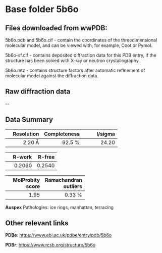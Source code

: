 # Base folder 5b6o

## Files downloaded from wwPDB:

5b6o.pdb and 5b6o.cif - contain the coordinates of the threedimensional molecular model, and can be viewed with, for example, Coot or Pymol.

5b6o-sf.cif - contains deposited diffraction data for this PDB entry, if the structure has been solved with X-ray or neutron crystallography.

5b6o.mtz - contains structure factors after automatic refinement of molecular model against the diffraction data.

## Raw diffraction data

--<br> 

## Data Summary
|   | Resolution | Completeness| I/sigma |
|---|-------------:|----------------:|--------------:|
|   |2.20 Å|92.5  %|<img width=50/>24.20|

|   | **R-work**| **R-free**   
|---|-------------:|----------------:|           
||0.2060|0.2540|

|   |**MolProbity<br>score**| **Ramachandran<br>outliers** 
|---|-------------:|----------------:|
||1.95|0.33 %|

**Auspex** Pathologies: ice rings, manhattan, terracing

 

## Other relevant links 
**PDBe**:  https://www.ebi.ac.uk/pdbe/entry/pdb/5b6o
 
**PDBr**: https://www.rcsb.org/structure/5b6o 

